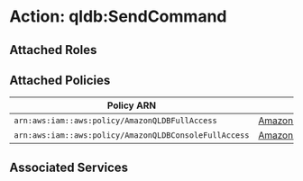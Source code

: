 # Action: qldb:SendCommand

## Attached Roles

## Attached Policies

| Policy ARN | Policy Name |
|------------|-------------|
| `arn:aws:iam::aws:policy/AmazonQLDBFullAccess` | [AmazonQLDBFullAccess](../policies.md#amazonqldbfullaccess) |
| `arn:aws:iam::aws:policy/AmazonQLDBConsoleFullAccess` | [AmazonQLDBConsoleFullAccess](../policies.md#amazonqldbconsolefullaccess) |

## Associated Services

